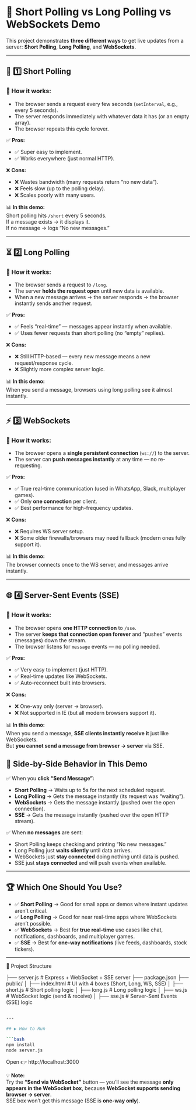 # 📡 Short Polling vs Long Polling vs WebSockets Demo

This project demonstrates **three different ways** to get live updates from a server: **Short Polling**, **Long Polling**, and **WebSockets**.

---

## 🔁 1️⃣ Short Polling

### 📌 How it works:

- The browser sends a request every few seconds (`setInterval`, e.g., every 5 seconds).
- The server responds immediately with whatever data it has (or an empty array).
- The browser repeats this cycle forever.

✅ **Pros:**

- ✅ Super easy to implement.
- ✅ Works everywhere (just normal HTTP).

❌ **Cons:**

- ❌ Wastes bandwidth (many requests return “no new data”).
- ❌ Feels slow (up to the polling delay).
- ❌ Scales poorly with many users.

📊 **In this demo:**  
Short polling hits `/short` every 5 seconds.  
If a message exists → it displays it.  
If no message → logs “No new messages.”

---

## ⏳ 2️⃣ Long Polling

### 📌 How it works:

- The browser sends a request to `/long`.
- The server **holds the request open** until new data is available.
- When a new message arrives → the server responds → the browser instantly sends another request.

✅ **Pros:**

- ✅ Feels “real-time” — messages appear instantly when available.
- ✅ Uses fewer requests than short polling (no “empty” replies).

❌ **Cons:**

- ❌ Still HTTP-based — every new message means a new request/response cycle.
- ❌ Slightly more complex server logic.

📊 **In this demo:**  
When you send a message, browsers using long polling see it almost instantly.

---

## ⚡ 3️⃣ WebSockets

### 📌 How it works:

- The browser opens a **single persistent connection** (`ws://`) to the server.
- The server can **push messages instantly** at any time — no re-requesting.

✅ **Pros:**

- ✅ True real-time communication (used in WhatsApp, Slack, multiplayer games).
- ✅ Only **one connection** per client.
- ✅ Best performance for high-frequency updates.

❌ **Cons:**

- ❌ Requires WS server setup.
- ❌ Some older firewalls/browsers may need fallback (modern ones fully support it).

📊 **In this demo:**  
The browser connects once to the WS server, and messages arrive instantly.

---

## 🌐 4️⃣ Server-Sent Events (SSE)

### 📌 How it works:

- The browser opens **one HTTP connection** to `/sse`.
- The server **keeps that connection open forever** and “pushes” events (messages) down the stream.
- The browser listens for `message` events — no polling needed.

✅ **Pros:**
- ✅ Very easy to implement (just HTTP).
- ✅ Real-time updates like WebSockets.
- ✅ Auto-reconnect built into browsers.

❌ **Cons:**
- ❌ One-way only (server → browser).
- ❌ Not supported in IE (but all modern browsers support it).

📊 **In this demo:**  
When you send a message, **SSE clients instantly receive it** just like WebSockets.  
But **you cannot send a message from browser → server** via SSE.


## 🚀 Side-by-Side Behavior in This Demo

✅ When you **click “Send Message”:**

- **Short Polling** → Waits up to 5s for the next scheduled request.
- **Long Polling** → Gets the message instantly (its request was “waiting”).
- **WebSockets** → Gets the message instantly (pushed over the open connection).
- **SSE** → Gets the message instantly (pushed over the open HTTP stream).

✅ When **no messages** are sent:

- Short Polling keeps checking and printing “No new messages.”
- Long Polling just **waits silently** until data arrives.
- WebSockets just **stay connected** doing nothing until data is pushed.
- SSE just **stays connected** and will push events when available.


---

## 🏆 Which One Should You Use?

- ✅ **Short Polling** → Good for small apps or demos where instant updates aren’t critical.
- ✅ **Long Polling** → Good for near real-time apps where WebSockets aren’t possible.
- ✅ **WebSockets** → Best for **true real-time** use cases like chat, notifications, dashboards, and multiplayer games.
- ✅ **SSE** → Best for **one-way notifications** (live feeds, dashboards, stock tickers).


---

📂 Project Structure

├── server.js # Express + WebSocket + SSE server
├── package.json
├── public/
│ ├── index.html   # UI with 4 boxes (Short, Long, WS, SSE)
│ ├── short.js     # Short polling logic
│ ├── long.js      # Long polling logic
│ ├── ws.js        # WebSocket logic (send & receive)
│ ├── sse.js       # Server-Sent Events (SSE) logic


````bash

---

## ▶️ How to Run

```bash
npm install
node server.js
````

Open 👉 http://localhost:3000

💡 **Note:**  
Try the **“Send via WebSocket”** button — you’ll see the message **only appears in the WebSocket box**, because **WebSocket supports sending browser → server**.  
SSE box won’t get this message (SSE is **one-way only**).


